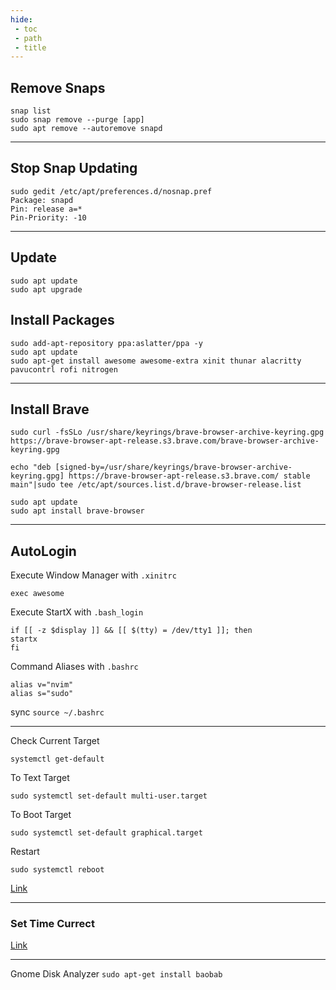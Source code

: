 ```yaml
---
hide:
 - toc
 - path
 - title
---
```


## Remove Snaps
```
snap list
sudo snap remove --purge [app]
sudo apt remove --autoremove snapd
```
---
## Stop Snap Updating
```
sudo gedit /etc/apt/preferences.d/nosnap.pref
Package: snapd
Pin: release a=*
Pin-Priority: -10
```
---
## Update
```
sudo apt update
sudo apt upgrade
```
## Install Packages
```
sudo add-apt-repository ppa:aslatter/ppa -y
sudo apt update
sudo apt-get install awesome awesome-extra xinit thunar alacritty pavucontrl rofi nitrogen
```
---
## Install Brave
```
sudo curl -fsSLo /usr/share/keyrings/brave-browser-archive-keyring.gpg https://brave-browser-apt-release.s3.brave.com/brave-browser-archive-keyring.gpg

echo "deb [signed-by=/usr/share/keyrings/brave-browser-archive-keyring.gpg] https://brave-browser-apt-release.s3.brave.com/ stable main"|sudo tee /etc/apt/sources.list.d/brave-browser-release.list

sudo apt update
sudo apt install brave-browser

```
---
## AutoLogin
Execute  Window Manager with `.xinitrc`
```
exec awesome
```
Execute StartX with `.bash_login`
```
if [[ -z $display ]] && [[ $(tty) = /dev/tty1 ]]; then
startx
fi
```
Command Aliases with `.bashrc`
```
alias v="nvim"
alias s="sudo"
```
sync `source ~/.bashrc`

---
Check Current Target 
```
systemctl get-default
```
To Text Target
```
sudo systemctl set-default multi-user.target
```
To Boot Target
```
sudo systemctl set-default graphical.target
```
Restart
```
sudo systemctl reboot
```
[Link](https://www.cyberciti.biz/faq/switch-boot-target-to-text-gui-in-systemd-linux/)

---

### Set Time Currect
[Link](https://linuxize.com/post/how-to-set-or-change-timezone-on-ubuntu-20-04/)

---

Gnome Disk Analyzer `sudo apt-get install baobab`